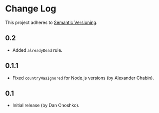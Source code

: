 # Change Log
This project adheres to [Semantic Versioning](http://semver.org/).

## 0.2
* Added `alreadyDead` rule.

## 0.1.1
* Fixed `countryWasIgnored` for Node.js versions (by Alexander Chabin).

## 0.1
* Initial release (by Dan Onoshko).
